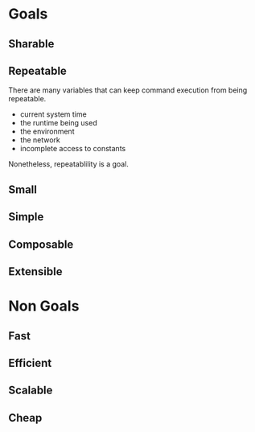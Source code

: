 # Goals

## Sharable

## Repeatable

There are many variables that can keep command execution from being repeatable.
- current system time
- the runtime being used
- the environment
- the network
- incomplete access to constants

Nonetheless, repeatablility is a goal.

## Small

## Simple

## Composable

## Extensible

# Non Goals

## Fast

## Efficient

## Scalable

## Cheap